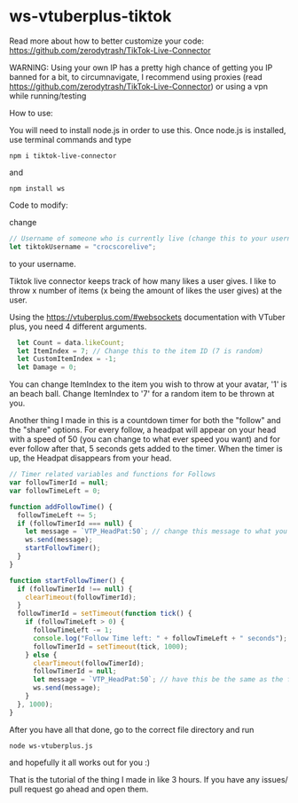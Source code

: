 # ws-vtuberplus-tiktok
Read more about how to better customize your code: https://github.com/zerodytrash/TikTok-Live-Connector

WARNING: Using your own IP has a pretty high chance of getting you IP banned for a bit, to circumnavigate, I recommend using proxies (read https://github.com/zerodytrash/TikTok-Live-Connector) or using a vpn while running/testing

How to use:

You will need to install node.js in order to use this. Once node.js is installed, use terminal commands and type
```
npm i tiktok-live-connector
```
and
```
npm install ws
```

Code to modify:

change
```js
// Username of someone who is currently live (change this to your username)
let tiktokUsername = "crocscorelive";
```
to your username.

Tiktok live connector keeps track of how many likes a user gives. I like to throw x number of items (x being the amount of likes the user gives) at the user.

Using the https://vtuberplus.com/#websockets documentation with VTuber plus, you need 4 different arguments.
```js
  let Count = data.likeCount;
  let ItemIndex = 7; // Change this to the item ID (7 is random)
  let CustomItemIndex = -1;
  let Damage = 0;
```

You can change ItemIndex to the item you wish to throw at your avatar, '1' is an beach ball. Change ItemIndex to '7' for a random item to be thrown at you.

Another thing I made in this is a countdown timer for both the "follow" and the "share" 
options. For every follow, a headpat will appear on your head with a speed of 50 (you can change to what ever speed you want) and for ever follow after that, 5 seconds gets added to the timer. When the timer is up, the Headpat disappears from your head.
```js
// Timer related variables and functions for Follows
var followTimerId = null;
var followTimeLeft = 0;

function addFollowTime() {
  followTimeLeft += 5;
  if (followTimerId === null) {
    let message = `VTP_HeadPat:50`; // change this message to what you the websocket command you want!
    ws.send(message);
    startFollowTimer();
  }
}

function startFollowTimer() {
  if (followTimerId !== null) {
    clearTimeout(followTimerId);
  }
  followTimerId = setTimeout(function tick() {
    if (followTimeLeft > 0) {
      followTimeLeft -= 1;
      console.log("Follow Time left: " + followTimeLeft + " seconds");
      followTimerId = setTimeout(tick, 1000);
    } else {
      clearTimeout(followTimerId);
      followTimerId = null;
      let message = `VTP_HeadPat:50`; // have this be the same as the first message :)
      ws.send(message);
    }
  }, 1000);
}
```

After you have all that done, go to the correct file directory and run
```
node ws-vtuberplus.js
```

and hopefully it all works out for you :)

That is the tutorial of the thing I made in like 3 hours. If you have any issues/ pull request go ahead and open them.
